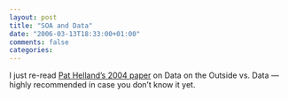 ```yaml
---
layout: post
title: "SOA and Data"
date: "2006-03-13T18:33:00+01:00"
comments: false
categories: 
---
```


<p>I just re-read <a href="http://msdn.microsoft.com/library/default.asp?url=/library/en-us/dnbda/html/dataoutsideinside.asp">Pat Helland&#8217;s 2004 paper</a> on Data on the Outside vs. Data &#8212; highly recommended in case you don&#8217;t know it yet.</p>



